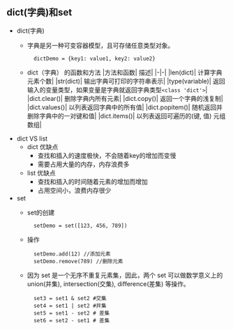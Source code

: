 ## dict(字典)和set
- dict(字典)
    - 字典是另一种可变容器模型，且可存储任意类型对象。

            dictDemo = {key1: value1, key2: value2}
    - dict（字典） 的函数和方法
    |方法和函数|	描述|
    |-|-|
    |len(dict)|	计算字典元素个数|
    |str(dict)|	输出字典可打印的字符串表示|
    |type(variable)|	返回输入的变量类型，如果变量是字典就返回字典类型`<class 'dict'>`|
    |dict.clear()|	删除字典内所有元素|
    |dict.copy()|	返回一个字典的浅复制|
    |dict.values()|	以列表返回字典中的所有值|
    |dict.popitem()|	随机返回并删除字典中的一对键和值|
    |dict.items()|	以列表返回可遍历的(键, 值) 元组数组|
- dict VS list
	- dict 优缺点
		- 查找和插入的速度极快，不会随着key的增加而变慢
		- 需要占用大量的内存，内存浪费多
	- list 优缺点
		- 查找和插入的时间随着元素的增加而增加
		- 占用空间小，浪费内存很少
- set
	- set的创建

			setDemo = set([123, 456, 789])
    - 操作
    
    		setDemo.add(12) //添加元素
            setDemo.remove(789) //删除元素
    - 因为 set 是一个无序不重复元素集，因此，两个 set 可以做数学意义上的 union(并集), intersection(交集), difference(差集) 等操作。
    
    		set3 = set1 & set2 #交集
            set4 = set1 | set2 #并集
            set5 = set1 - set2 # 差集
            set6 = set2 - set1 # 差集